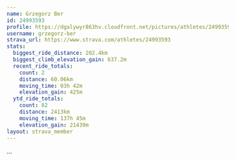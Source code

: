 ```yaml
---
name: Grzegorz Ber
id: 24993593
profile: https://dgalywyr863hv.cloudfront.net/pictures/athletes/24993593/7453165/11/large.jpg
username: grzegorz-ber
strava_url: https://www.strava.com/athletes/24993593
stats:
  biggest_ride_distance: 202.4km
  biggest_climb_elevation_gain: 637.2m
  recent_ride_totals:
    count: 2
    distance: 60.06km
    moving_time: 03h 42m
    elevation_gain: 425m
  ytd_ride_totals:
    count: 82
    distance: 2413km
    moving_time: 137h 45m
    elevation_gain: 21439m
layout: strava_member
--- 
```

...
